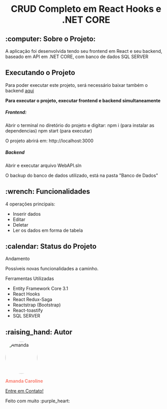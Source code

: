 <h1 align="center">
  CRUD Completo em React Hooks e .NET CORE 
</h1>

<h2>:computer: Sobre o Projeto:</h2>
<p>A aplicação foi desenvolvida tendo seu frontend em React e seu backend, baseado em API em .NET CORE, com banco de dados SQL SERVER</p>

<h2>Executando o Projeto</h2>
<p>Para poder executar este projeto, será necessário baixar também o backend <a href="https://github.com/mands-codes/CRUD_ReactDotNet_backend">aqui</a></p>
<strong>Para executar o projeto, executar frontend e backend simultaneamente</strong>
<h5>Frontend:</h5>
<p>Abrir o terminal no diretório do projeto e digitar: 
  npm i (para instalar as dependencias)
  npm start (para executar)</p>
<p>O projeto abrirá em: http://localhost:3000</p>
<h5>Backend</h5>
<p>Abrir e executar arquivo WebAPI.sln</p>
<p>O backup do banco de dados utilizado, está na pasta "Banco de Dados"</p>

<h2>:wrench: Funcionalidades</h2>
<p>4 operações principais: 
<ul>
<li>Inserir dados</li>
<li>Editar</li>
<li>Deletar</li>
<li>Ler os dados em forma de tabela</li>
</ul>
</p>

<h2>:calendar: Status do Projeto</h2>
<p>Andamento</p>
<p>Possíveis novas funcionalidades a caminho.</p>

<p>Ferramentas Utilizadas
<ul>
<li>Entity Framework Core 3.1</li>
<li>React Hooks</li>
<li>React Redux-Saga</li>
<li>Reactstrap (Bootstrap)</li>
 <li>React-toastify</li>
  <li>SQL SERVER</li>
</ul>
</p>

<h2>:raising_hand: Autor</h2>
<img src="https://avatars0.githubusercontent.com/u/69413795?s=460&u=b2a185aae214f42fa37c9a78d7a22e83571bf82f&v=4" width="100px;" style="border-radius: 50%;" alt="Amanda"/>
<p style="font-weight:bold; color:#FA8072" >Amanda Caroline<p>
<a href="https://www.linkedin.com/in/amandaalmeidaacsa/" alt="Linkedin">Entre em Contato!</a>
<p>Feito com muito :purple_heart: </p>

